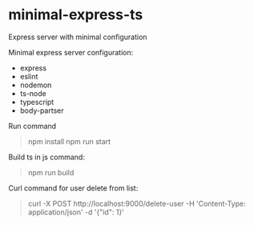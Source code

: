 # minimal-express-ts
Express server with minimal configuration 

Minimal express server configuration:
  * express
  * eslint
  * nodemon
  * ts-node
  * typescript
  * body-partser

Run command
  > npm install
  > npm run start

Build ts in js command:
  > npm run build

Curl command for user delete from list:
  > curl -X POST http://localhost:9000/delete-user -H 'Content-Type: application/json' -d '{"id": 1}'
